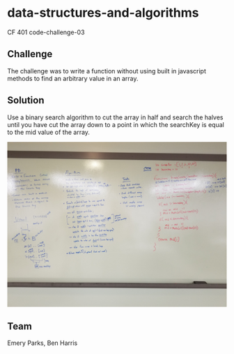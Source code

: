 # data-structures-and-algorithms
CF 401 code-challenge-03

## Challenge
The challenge was to write a function without using built in javascript methods to find an arbitrary value in an array. 

## Solution 
Use a binary search algorithm to cut the array in half and search the halves until you have cut the array down to a point in which the searchKey is equal to the mid value of the array.


![Whiteboard](./assets/array-binary-search.jpg)

## Team
Emery Parks,
Ben Harris
